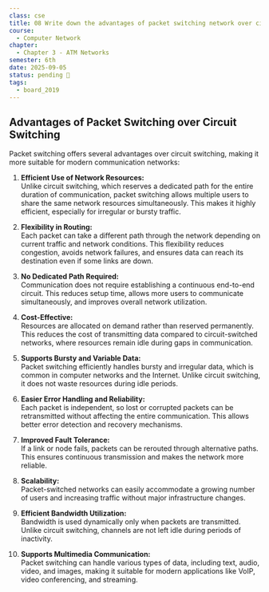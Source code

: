 ```yaml
---
class: cse
title: 08 Write down the advantages of packet switching network over circuit switching.
course:
  - Computer Network
chapter:
  - Chapter 3 - ATM Networks
semester: 6th
date: 2025-09-05
status: pending 🛑
tags:
  - board_2019
---
```


## Advantages of Packet Switching over Circuit Switching

Packet switching offers several advantages over circuit switching, making it more suitable for modern communication networks:

1. **Efficient Use of Network Resources:**  
    Unlike circuit switching, which reserves a dedicated path for the entire duration of communication, packet switching allows multiple users to share the same network resources simultaneously. This makes it highly efficient, especially for irregular or bursty traffic.
    
2. **Flexibility in Routing:**  
    Each packet can take a different path through the network depending on current traffic and network conditions. This flexibility reduces congestion, avoids network failures, and ensures data can reach its destination even if some links are down.
    
3. **No Dedicated Path Required:**  
    Communication does not require establishing a continuous end-to-end circuit. This reduces setup time, allows more users to communicate simultaneously, and improves overall network utilization.
    
4. **Cost-Effective:**  
    Resources are allocated on demand rather than reserved permanently. This reduces the cost of transmitting data compared to circuit-switched networks, where resources remain idle during gaps in communication.
    
5. **Supports Bursty and Variable Data:**  
    Packet switching efficiently handles bursty and irregular data, which is common in computer networks and the Internet. Unlike circuit switching, it does not waste resources during idle periods.
    
6. **Easier Error Handling and Reliability:**  
    Each packet is independent, so lost or corrupted packets can be retransmitted without affecting the entire communication. This allows better error detection and recovery mechanisms.
    
7. **Improved Fault Tolerance:**  
    If a link or node fails, packets can be rerouted through alternative paths. This ensures continuous transmission and makes the network more reliable.
    
8. **Scalability:**  
    Packet-switched networks can easily accommodate a growing number of users and increasing traffic without major infrastructure changes.
    
9. **Efficient Bandwidth Utilization:**  
    Bandwidth is used dynamically only when packets are transmitted. Unlike circuit switching, channels are not left idle during periods of inactivity.
    
10. **Supports Multimedia Communication:**  
    Packet switching can handle various types of data, including text, audio, video, and images, making it suitable for modern applications like VoIP, video conferencing, and streaming.